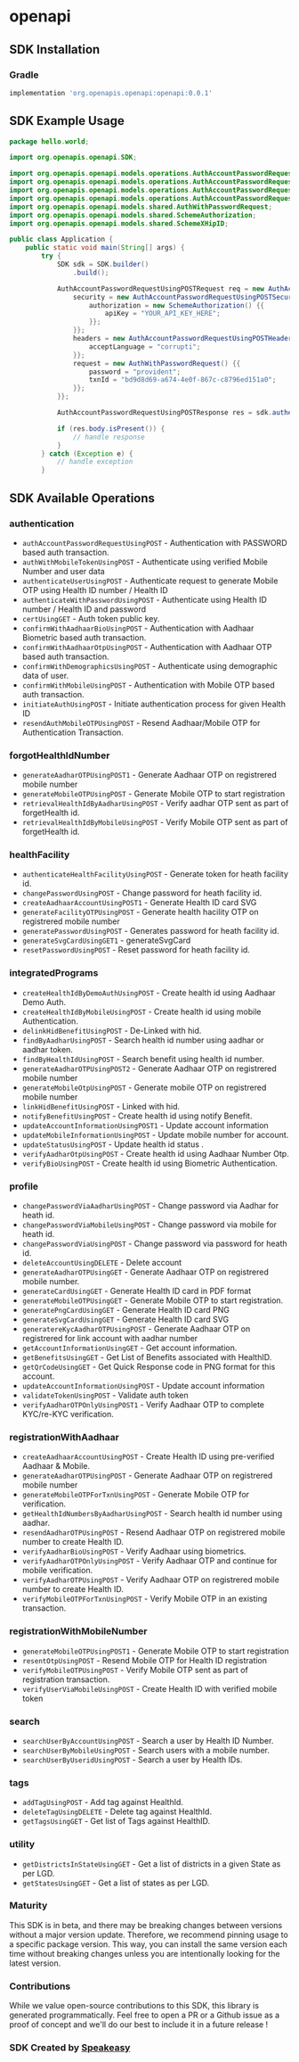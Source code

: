 # openapi

<!-- Start SDK Installation -->
## SDK Installation

### Gradle

```groovy
implementation 'org.openapis.openapi:openapi:0.0.1'
```
<!-- End SDK Installation -->

## SDK Example Usage
<!-- Start SDK Example Usage -->
```java
package hello.world;

import org.openapis.openapi.SDK;

import org.openapis.openapi.models.operations.AuthAccountPasswordRequestUsingPOSTSecurity;
import org.openapis.openapi.models.operations.AuthAccountPasswordRequestUsingPOSTHeaders;
import org.openapis.openapi.models.operations.AuthAccountPasswordRequestUsingPOSTRequest;
import org.openapis.openapi.models.operations.AuthAccountPasswordRequestUsingPOSTResponse;
import org.openapis.openapi.models.shared.AuthWithPasswordRequest;
import org.openapis.openapi.models.shared.SchemeAuthorization;
import org.openapis.openapi.models.shared.SchemeXHipID;

public class Application {
    public static void main(String[] args) {
        try {
            SDK sdk = SDK.builder()
                .build();

            AuthAccountPasswordRequestUsingPOSTRequest req = new AuthAccountPasswordRequestUsingPOSTRequest() {{
                security = new AuthAccountPasswordRequestUsingPOSTSecurity() {{
                    authorization = new SchemeAuthorization() {{
                        apiKey = "YOUR_API_KEY_HERE";
                    }};
                }};
                headers = new AuthAccountPasswordRequestUsingPOSTHeaders() {{
                    acceptLanguage = "corrupti";
                }};
                request = new AuthWithPasswordRequest() {{
                    password = "provident";
                    txnId = "bd9d8d69-a674-4e0f-867c-c8796ed151a0";
                }};
            }};            

            AuthAccountPasswordRequestUsingPOSTResponse res = sdk.authentication.authAccountPasswordRequestUsingPOST(req);

            if (res.body.isPresent()) {
                // handle response
            }
        } catch (Exception e) {
            // handle exception
        }
```
<!-- End SDK Example Usage -->

<!-- Start SDK Available Operations -->
## SDK Available Operations


### authentication

* `authAccountPasswordRequestUsingPOST` - Authentication with PASSWORD based auth transaction.
* `authWithMobileTokenUsingPOST` - Authenticate using verified Mobile Number and user data
* `authenticateUserUsingPOST` - Authenticate request to generate Mobile OTP using Health ID number / Health ID
* `authenticateWithPasswordUsingPOST` - Authenticate using Health ID number / Health ID and password
* `certUsingGET` - Auth token public key.
* `confirmWithAadhaarBioUsingPOST` - Authentication with Aadhaar Biometric based auth transaction.
* `confirmWithAadhaarOtpUsingPOST` - Authentication with Aadhaar OTP based auth transaction.
* `confirmWithDemographicsUsingPOST` - Authenticate using demographic data of user.
* `confirmWithMobileUsingPOST` - Authentication with Mobile OTP based auth transaction.
* `initiateAuthUsingPOST` - Initiate authentication process for given Health ID
* `resendAuthMobileOTPUsingPOST` - Resend Aadhaar/Mobile OTP for Authentication Transaction.

### forgotHealthIdNumber

* `generateAadharOTPUsingPOST1` - Generate Aadhaar OTP on registrered mobile number
* `generateMobileOTPUsingPOST` - Generate Mobile OTP to start registration
* `retrievalHealthIdByAadharUsingPOST` - Verify aadhar OTP sent as part of forgetHealth id.
* `retrievalHealthIdByMobileUsingPOST` - Verify Mobile OTP sent as  part of forgetHealth id.

### healthFacility

* `authenticateHealthFacilityUsingPOST` - Generate token for heath facility id.
* `changePasswordUsingPOST` - Change password for heath facility id.
* `createAadhaarAccountUsingPOST1` - Generate Health ID card SVG
* `generateFacilityOTPUsingPOST` - Generate health hacility OTP on registrered mobile number
* `generatePasswordUsingPOST` - Generates password for heath facility id.
* `generateSvgCardUsingGET1` - generateSvgCard
* `resetPasswordUsingPOST` - Reset password for heath facility id.

### integratedPrograms

* `createHealthIdByDemoAuthUsingPOST` - Create health id using Aadhaar Demo Auth.
* `createHealthIdByMobileUsingPOST` - Create health id using mobile Authentication.
* `delinkHidBenefitUsingPOST` - De-Linked with hid.
* `findByAadharUsingPOST` - Search health id number using aadhar or aadhar token.
* `findByHealthIdUsingPOST` - Search benefit using health id number.
* `generateAadharOTPUsingPOST2` - Generate Aadhaar OTP on registrered mobile number
* `generateMobileOtpUsingPOST` - Generate mobile OTP on registrered mobile number
* `linkHidBenefitUsingPOST` - Linked with hid.
* `notifyBenefitUsingPOST` - Create health id using notify Benefit.
* `updateAccountInformationUsingPOST1` - Update account information
* `updateMobileInformationUsingPOST` - Update mobile number for account.
* `updateStatusUsingPOST` - Update health id status .
* `verifyAadharOtpUsingPOST` - Create health id using Aadhaar Number Otp.
* `verifyBioUsingPOST` - Create health id using Biometric Authentication.

### profile

* `changePasswordViaAadharUsingPOST` - Change password via Aadhar for heath id.
* `changePasswordViaMobileUsingPOST` - Change password via mobile for heath id.
* `changePasswordViaUsingPOST` - Change password via password for heath id.
* `deleteAccountUsingDELETE` - Delete account
* `generateAadharOTPUsingGET` - Generate Aadhaar OTP on registrered mobile number.
* `generateCardUsingGET` - Generate Health ID card in PDF format
* `generateMobileOTPUsingGET` - Generate Mobile OTP to start registration.
* `generatePngCardUsingGET` - Generate Health ID card PNG
* `generateSvgCardUsingGET` - Generate Health ID card SVG
* `generatereKycAadharOTPUsingPOST` - Generate Aadhaar OTP on registrered for link account with aadhar number
* `getAccountInformationUsingGET` - Get account information.
* `getBenefitsUsingGET` - Get List of Benefits associated with HealthID.
* `getQrCodeUsingGET` - Get Quick Response code in PNG format for this account.
* `updateAccountInformationUsingPOST` - Update account information
* `validateTokenUsingPOST` - Validate auth token
* `verifyAadharOTPOnlyUsingPOST1` - Verify Aadhaar OTP to complete KYC/re-KYC verification.

### registrationWithAadhaar

* `createAadhaarAccountUsingPOST` - Create Health ID using pre-verified Aadhaar & Mobile.
* `generateAadharOTPUsingPOST` - Generate Aadhaar OTP on registrered mobile number
* `generateMobileOTPForTxnUsingPOST` - Generate Mobile OTP for verification.
* `getHealthIdNumbersByAadharUsingPOST` - Search health id number using aadhar.
* `resendAadharOTPUsingPOST` - Resend Aadhaar OTP on registrered mobile number to create Health ID.
* `verifyAadharBioUsingPOST` - Verify Aadhaar using biometrics.
* `verifyAadharOTPOnlyUsingPOST` - Verify Aadhaar OTP and continue for mobile verification.
* `verifyAadharOTPUsingPOST` - Verify Aadhaar OTP on registrered mobile number to create Health ID.
* `verifyMobileOTPForTxnUsingPOST` - Verify Mobile OTP in an existing transaction.

### registrationWithMobileNumber

* `generateMobileOTPUsingPOST1` - Generate Mobile OTP to start registration
* `resentOtpUsingPOST` - Resend Mobile OTP for Health ID registration
* `verifyMobileOTPUsingPOST` - Verify Mobile OTP sent as part of registration transaction.
* `verifyUserViaMobileUsingPOST` - Create Health ID with verified mobile token

### search

* `searchUserByAccountUsingPOST` - Search a user by Health ID Number.
* `searchUserByMobileUsingPOST` - Search users with a mobile number.
* `searchUserByUseridUsingPOST` - Search a user by Health IDs.

### tags

* `addTagUsingPOST` - Add tag against HealthId.
* `deleteTagUsingDELETE` - Delete tag against HealthId.
* `getTagsUsingGET` - Get list of Tags against HealthID.

### utility

* `getDistrictsInStateUsingGET` - Get a list of districts in a given  State as per LGD.
* `getStatesUsingGET` - Get a list of states as per LGD.
<!-- End SDK Available Operations -->

### Maturity

This SDK is in beta, and there may be breaking changes between versions without a major version update. Therefore, we recommend pinning usage 
to a specific package version. This way, you can install the same version each time without breaking changes unless you are intentionally 
looking for the latest version.

### Contributions

While we value open-source contributions to this SDK, this library is generated programmatically. 
Feel free to open a PR or a Github issue as a proof of concept and we'll do our best to include it in a future release !

### SDK Created by [Speakeasy](https://docs.speakeasyapi.dev/docs/using-speakeasy/client-sdks)
